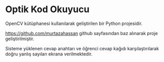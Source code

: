 # Optik Kod Okuyucu

OpenCV kütüphanesi kullanılarak geliştirilen bir Python projesidir.

https://github.com/murtazahassan github sayfasından baz alınarak proje geliştirilmiştir.

Sisteme yüklenen cevap anahtarı ve öğrenci cevap kağıdı karşılaştırılarak doğru yanlış sayıları ekrana verilmektedir.
